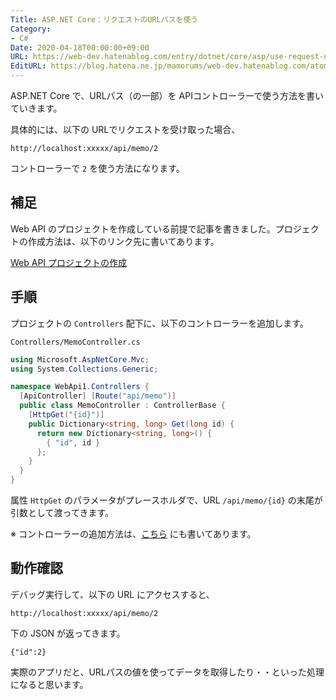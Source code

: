 ```yaml
---
Title: ASP.NET Core：リクエストのURLパスを使う
Category:
- C#
Date: 2020-04-18T00:00:00+09:00
URL: https://web-dev.hatenablog.com/entry/dotnet/core/asp/use-request-url-path
EditURL: https://blog.hatena.ne.jp/mamorums/web-dev.hatenablog.com/atom/entry/26006613546780126
---
```


ASP.NET Core で、URLパス（の一部）を APIコントローラーで使う方法を書いていきます。

具体的には、以下の URLでリクエストを受け取った場合、

```
http://localhost:xxxxx/api/memo/2
```

コントローラーで `2` を使う方法になります。


## 補足
Web API のプロジェクトを作成している前提で記事を書きました。プロジェクトの作成方法は、以下のリンク先に書いてあります。

[Web API プロジェクトの作成](/entry/dotnet/core/asp/create-web-api-project)


## 手順
プロジェクトの `Controllers` 配下に、以下のコントローラーを追加します。

`Controllers/MemoController.cs`

```cs
using Microsoft.AspNetCore.Mvc;
using System.Collections.Generic;

namespace WebApi1.Controllers {
  [ApiController] [Route("api/memo")]  
  public class MemoController : ControllerBase {
    [HttpGet("{id}")]
    public Dictionary<string, long> Get(long id) {
      return new Dictionary<string, long>() {
        { "id", id }
      };
    }
  }
}
```

属性 `HttpGet` のパラメータがプレースホルダで、URL `/api/memo/{id}` の末尾が引数として渡ってきます。

※ コントローラーの追加方法は、[こちら](/entry/dotnet/core/asp/return-json-response) にも書いてあります。


## 動作確認
デバッグ実行して、以下の URL にアクセスすると、

```
http://localhost:xxxxx/api/memo/2
```

下の JSON が返ってきます。

```
{"id":2}
```

実際のアプリだと、URLパスの値を使ってデータを取得したり・・といった処理になると思います。
